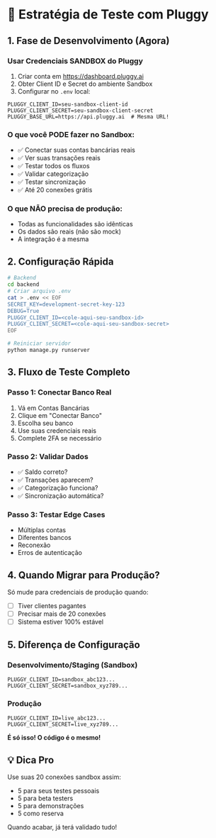 # 🧪 Estratégia de Teste com Pluggy

## 1. Fase de Desenvolvimento (Agora)

### Usar Credenciais SANDBOX do Pluggy
1. Criar conta em https://dashboard.pluggy.ai
2. Obter Client ID e Secret do ambiente Sandbox
3. Configurar no `.env` local:
```env
PLUGGY_CLIENT_ID=seu-sandbox-client-id
PLUGGY_CLIENT_SECRET=seu-sandbox-client-secret
PLUGGY_BASE_URL=https://api.pluggy.ai  # Mesma URL!
```

### O que você PODE fazer no Sandbox:
- ✅ Conectar suas contas bancárias reais
- ✅ Ver suas transações reais
- ✅ Testar todos os fluxos
- ✅ Validar categorização
- ✅ Testar sincronização
- ✅ Até 20 conexões grátis

### O que NÃO precisa de produção:
- Todas as funcionalidades são idênticas
- Os dados são reais (não são mock)
- A integração é a mesma

## 2. Configuração Rápida

```bash
# Backend
cd backend
# Criar arquivo .env
cat > .env << EOF
SECRET_KEY=development-secret-key-123
DEBUG=True
PLUGGY_CLIENT_ID=<cole-aqui-seu-sandbox-id>
PLUGGY_CLIENT_SECRET=<cole-aqui-seu-sandbox-secret>
EOF

# Reiniciar servidor
python manage.py runserver
```

## 3. Fluxo de Teste Completo

### Passo 1: Conectar Banco Real
1. Vá em Contas Bancárias
2. Clique em "Conectar Banco"
3. Escolha seu banco
4. Use suas credenciais reais
5. Complete 2FA se necessário

### Passo 2: Validar Dados
- ✅ Saldo correto?
- ✅ Transações aparecem?
- ✅ Categorização funciona?
- ✅ Sincronização automática?

### Passo 3: Testar Edge Cases
- Múltiplas contas
- Diferentes bancos
- Reconexão
- Erros de autenticação

## 4. Quando Migrar para Produção?

Só mude para credenciais de produção quando:
- [ ] Tiver clientes pagantes
- [ ] Precisar mais de 20 conexões
- [ ] Sistema estiver 100% estável

## 5. Diferença de Configuração

### Desenvolvimento/Staging (Sandbox)
```env
PLUGGY_CLIENT_ID=sandbox_abc123...
PLUGGY_CLIENT_SECRET=sandbox_xyz789...
```

### Produção
```env
PLUGGY_CLIENT_ID=live_abc123...
PLUGGY_CLIENT_SECRET=live_xyz789...
```

**É só isso! O código é o mesmo!**

## 💡 Dica Pro

Use suas 20 conexões sandbox assim:
- 5 para seus testes pessoais
- 5 para beta testers
- 5 para demonstrações
- 5 como reserva

Quando acabar, já terá validado tudo!